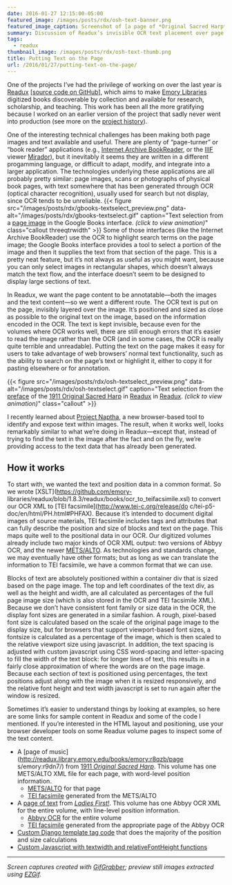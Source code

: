 ```yaml
---
date: 2016-01-27 12:15:00-05:00
featured_image: /images/posts/rdx/osh-text-banner.png
featured_image_caption: Screenshot of [a page of *Original Sacred Harp* (1911)](http://readux.library.emory.edu/books/emory:r8qzb/pages/emory:r9dn7/) in [Readux](http://readux.library.emory.edu/) with some of the OCR text selected.
summary: Discussion of Readux’s invisible OCR text placement over page images for selection and annotation.
tags:
  - readux
thumbnail_image: /images/posts/rdx/osh-text-thumb.png
title: Putting Text on the Page
url: /2016/01/27/putting-text-on-the-page/
---
```



One of the projects I’ve had the privilege of working on over the last
year is [Readux](http://readux.library.emory.edu/) [[source code
on GitHub](https://github.com/emory-libraries/readux)], which aims to
make [Emory Libraries](http://web.library.emory.edu/) digitized books
discoverable by collection and available for research, scholarship, and
teaching. This work has been all the more gratifying because I worked on
an earlier version of the project that sadly never went into production
(see more on the [project history](http://readux.library.emory.edu/about/)).

One of the interesting technical challenges has been making both page
images and text available and useful.  There are plenty of “page-turner”
or “book reader” applications (e.g., [Internet Archive
BookReader](https://github.com/openlibrary/bookreader), or the
[IIIF](http://iiif.io/api/image/2.0/)
viewer [Mirador](http://projectmirador.org/)), but it inevitably it
seems they are written in a different progamming language, or difficult
to adapt, modify, and integrate into a larger application.  The
technologies underlying these applications are all probably pretty
similar: page images, scans or photographs of physical book pages, with
text somewhere that has been generated through OCR (optical character
recognition), usually used for search but not display, since OCR tends
to be unreliable.
{{< figure src="/images/posts/rdx/gbooks-textselect_preview.png" data-alt="/images/posts/rdx/gbooks-textselect.gif" caption="Text selection from a [page image](https://books.google.com/books?id=TaMEAQAAIAAJ&dq=centaur&pg=PA4#v=onepage&q&f=false) in the Google Books interface. *(click to view animation)*" class="callout threeqtrwidth" >}}
 Some of those interfaces (like the Internet Archive
BookReader) use the OCR to highlight search terms on the page image; the
Google Books interface provides a tool to select a portion of the image
and then it supplies the text from that section of the page.  This is a
pretty neat feature, but it’s not always as useful as you might want,
because you can only select images in rectangular shapes, which doesn’t
always match the text flow, and the interface doesn’t seem to be
designed to display large sections of text.

In Readux, we want the page content to be annotatable—both the images
and the text content—so we went a different route.  The OCR text is
put on the page, invisibly layered over the image. It’s positioned and
sized as close as possible to the original text on the image, based on
the information encoded in the OCR.  The text is kept invisible, because
even for the volumes where OCR works well, there are still enough errors
that it’s easier to read the image rather than the OCR (and in some
cases, the OCR is really quite terrible and unreadable).  Putting the
text on the page makes it easy for users to take advantage of web
browsers’ normal text functionality, such as the ability to search on
the page’s text or highlight it, either to copy it for pasting elsewhere
or for annotation.

{{< figure src="/images/posts/rdx/osh-textselect_preview.png" data-alt="/images/posts/rdx/osh-textselect.gif" caption="Text selection from the [preface](http://readux.library.emory.edu/books/emory:r8qzb/pages/emory:r8r6d/) of the [1911 Original Sacred Harp](http://readux.library.emory.edu/books/emory:r8qzb/) in [Readux](http://readux.library.emory.edu/) in [Readux](http://readux.library.emory.edu/). *(click to view animation)*" class="callout" >}}

I recently learned about [Project Naptha](https://projectnaptha.com/), a
new browser-based tool to identify and expose text within images.  The
result, when it works well,  looks remarkably similar to what
we’re doing in Readux—except that, instead of trying to find the text in
the image after the fact and on the fly, we’re providing access to the
text data that has already been generated.

## How it works

To start with, we wanted the text and position data in a common format.
So we wrote [XSLT](https://github.com/emory-
libraries/readux/blob/1.8.3/readux/books/ocr_to_teifacsimile.xsl) to
convert our OCR XML to [TEI facsimile](http://www.tei-c.org/release/do
c/tei-p5-doc/en/html/PH.html#PHFAX).   Because it’s intended to document
digital images of source materials,  TEI facsimile includes tags and
attributes that can fully describe the position and size of blocks and
text on the page.  This maps quite well to the positional data in our
OCR.  Our digitized volumes already include two major kinds of OCR XML
output: two versions of Abbyy OCR, and the newer
[METS/ALTO](https://www.loc.gov/standards/alto/).  As technologies and
standards change, we may eventually have other formats; but as long as
we can translate the information to TEI facsimile, we have a common
format that we can use.

Blocks of text are absolutely positioned within a container div that is
sized based on the page image.  The top and left coordinates of the text
div, as well as the height and width, are all calculated as percentages of the
full page image size (which is also stored in the OCR and TEI facsimile
XML).  Because we don’t have consistent font family or size data in the
OCR, the display font sizes are generated in a similar fashion.  A
rough, pixel-based font size is calculated based on the scale of the
original page image to the display size, but for browsers that support
viewport-based font sizes, a fontsize is calculated as a percentage of
the image, which is then scaled to the relative viewport size using
javascript.  In addition, the text spacing is adjusted with custom
javascript using CSS word-spacing and letter-spacing to fill the width
of the text block: for longer lines of text, this results in a fairly
close approximation of where the words are on the page image.  Because
each section of text is positioned using percentages, the text positions
adjust along with the image when it is resized responsively, and the
relative font height and text width javascript is set to run again after
the window is resized.

Sometimes it’s easier to understand things by looking at examples, so
here are some links for sample content in Readux and some of the code I
mentioned.  If you’re interested in the HTML layout and positioning, use
your browser developer tools on some Readux volume pages to inspect some
of the text content.

- A [page of music](http://readux.library.emory.edu/books/emory:r8qzb/page
s/emory:r9dn7/) from [1911 *Original Sacred Harp*](http://readux.library.emory.edu/books/emory:r8qzb/).
This volume has one METS/ALTO XML file for each page, with word-level position information.
  - [METS/ALTO](http://readux.library.emory.edu/books/emory:r8qzb/pages/emory:r9dn7/ocr/) for that page
  - [TEI facsimile](http://readux.library.emory.edu/books/emory:r8qzb/pages/emory:r9dn7/tei/) generated from the METS/ALTO
- A [page of text](http://readux.library.emory.edu/books/emory:7sr72/pages/emory:mtrp9/) from
[*Ladies First!*](http://readux.library.emory.edu/books/emory:7sr72/).  This volume has one Abbyy OCR XML for the entire volume, with line-level position information.
  - [Abbyy OCR](http://readux.library.emory.edu/books/emory:7sr72/ocr/) for the entire volume
  - [TEI facsimile](http://readux.library.emory.edu/books/emory:7sr72/pages/emory:mtrp9/tei/) generated from the appropriate page of the Abbyy OCR
- [Custom Django template tag code](https://github.com/emory-libraries/readux/blob/1.8.3/readux/books/templatetags/teifacsimile.py) that does the majority of the position and size calculations
- [Custom Javascript with textwidth and relativeFontHeight functions](https://github.com/emory-libraries/readux/blob/1.8.3/readux/books/static/js/page.js)


* * *

*Screen captures created with [GifGrabber](http://www.gifgrabber.com/); preview still images extracted using [EZGif](http://ezgif.com/split).*

